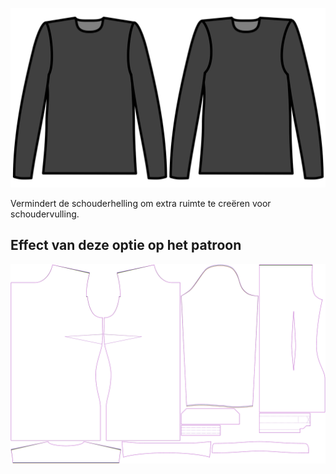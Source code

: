 
![Reductie schouderhelling](./shoulderslopereduction.svg)

Vermindert de schouderhelling om extra ruimte te creëren voor schoudervulling.


## Effect van deze optie op het patroon
![Deze afbeelding toont het effect van deze optie door meerdere varianten die een andere waarde hebben voor deze optie te vervangen](simone_shoulderslopereduction_sample.svg "Effect van deze optie op het patroon")
